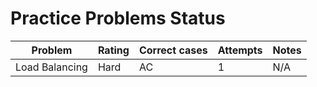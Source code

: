 # Practice Problems Status
Problem|Rating|Correct cases|Attempts|Notes
-|-|-|-|-
Load Balancing|Hard|AC|1|N/A